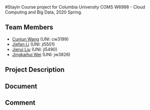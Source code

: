 #Stayln
Course project for Columbia University COMS W6998 - Cloud Computing and Big Data, 2020 Spring.

## Team Members
- [Cunjun Wang](https://github.com/CunjunWang) (UNI: cw3199)
- [Jiefan Li](https://github.com/Jason003) (UNI: jl5501)
- [Jierui Liu](https://github.com/Willincia1124) (UNI: jl5490)
- [Jingkaihui Wei](https://github.com/jingkaw) (UNI: jw3826)

## Project Description

## Document

## Comment
